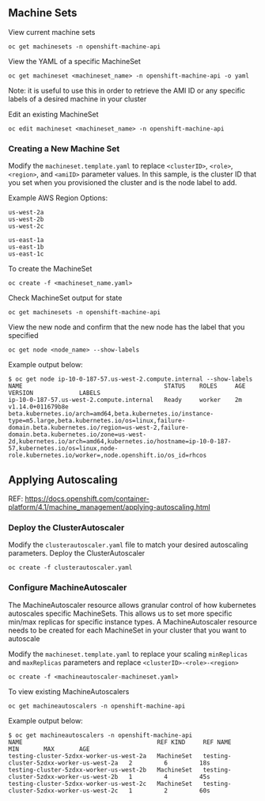 ## Machine Sets

View current machine sets
```
oc get machinesets -n openshift-machine-api
```

View the YAML of a specific MachineSet
```
oc get machineset <machineset_name> -n openshift-machine-api -o yaml
```

Note: it is useful to use this in order to retrieve the AMI ID or any specific labels of a desired machine in your cluster

Edit an existing MachineSet
```
oc edit machineset <machineset_name> -n openshift-machine-api
```

### Creating a New Machine Set

Modify the `machineset.template.yaml` to replace `<clusterID>`, `<role>`, `<region>`, and `<amiID>` parameter values. In this sample, <clusterID> is the cluster ID that you set when you provisioned the cluster and <role> is the node label to add.

Example AWS Region Options:
```
us-west-2a
us-west-2b
us-west-2c

us-east-1a
us-east-1b
us-east-1c
```

To create the MachineSet
```
oc create -f <machineset_name.yaml>
```

Check MachineSet output for state
```
oc get machinesets -n openshift-machine-api
```

View the new node and confirm that the new node has the label that you specified
```
oc get node <node_name> --show-labels
```

Example output below:
```
$ oc get node ip-10-0-187-57.us-west-2.compute.internal --show-labels
NAME                                        STATUS    ROLES     AGE       VERSION             LABELS
ip-10-0-187-57.us-west-2.compute.internal   Ready     worker    2m        v1.14.0+011679b8e   beta.kubernetes.io/arch=amd64,beta.kubernetes.io/instance-type=m5.large,beta.kubernetes.io/os=linux,failure-domain.beta.kubernetes.io/region=us-west-2,failure-domain.beta.kubernetes.io/zone=us-west-2d,kubernetes.io/arch=amd64,kubernetes.io/hostname=ip-10-0-187-57,kubernetes.io/os=linux,node-role.kubernetes.io/worker=,node.openshift.io/os_id=rhcos
```

## Applying Autoscaling
REF: https://docs.openshift.com/container-platform/4.1/machine_management/applying-autoscaling.html

### Deploy the ClusterAutoscaler
Modify the `clusterautoscaler.yaml` file to match your desired autoscaling parameters. Deploy the ClusterAutoscaler
```
oc create -f clusterautoscaler.yaml
```

### Configure MachineAutoscaler
The MachineAutoscaler resource allows granular control of how kubernetes autoscales specific MachineSets. This allows us to set more specific min/max replicas for specific instance types. A MachineAutoscaler resource needs to be created for each MachineSet in your cluster that you want to autoscale

Modify the `machineset.template.yaml` to replace your scaling `minReplicas` and `maxReplicas` parameters and replace `<clusterID>-<role>-<region>`
```
oc create -f <machineautoscaler-machineset.yaml>
```

To view existing MachineAutoscalers
```
oc get machineautoscalers -n openshift-machine-api
```

Example output below:
```
$ oc get machineautoscalers -n openshift-machine-api
NAME                                      REF KIND     REF NAME                                  MIN       MAX       AGE
testing-cluster-5zdxx-worker-us-west-2a   MachineSet   testing-cluster-5zdxx-worker-us-west-2a   2         6         18s
testing-cluster-5zdxx-worker-us-west-2b   MachineSet   testing-cluster-5zdxx-worker-us-west-2b   1         4         45s
testing-cluster-5zdxx-worker-us-west-2c   MachineSet   testing-cluster-5zdxx-worker-us-west-2c   1         2         60s
```
